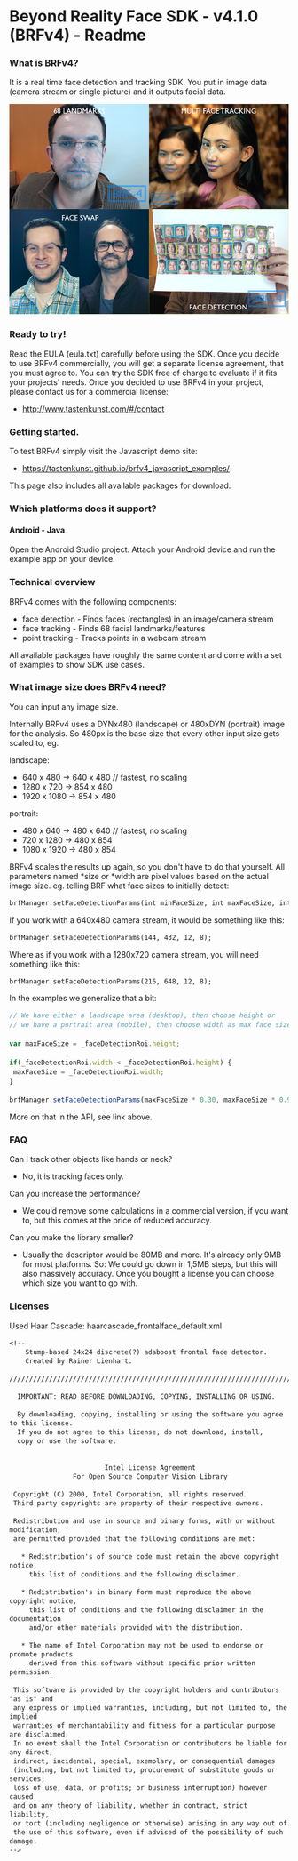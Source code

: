# Beyond Reality Face SDK - v4.1.0 (BRFv4) - Readme

### What is BRFv4?

It is a real time face detection and tracking SDK. You put in image data (camera stream or single picture) and it outputs facial data.

![alt text](readme_img.jpg "BRFv4")

### Ready to try!

Read the EULA (eula.txt) carefully before using the SDK. Once you decide to use BRFv4 commercially, you will get a 
separate license agreement, that you must agree to. You can try the SDK free of charge to evaluate if it fits your projects' 
needs. Once you decided to use BRFv4 in your project, please contact us for a commercial license:

+ http://www.tastenkunst.com/#/contact

### Getting started.

To test BRFv4 simply visit the Javascript demo site:

+ https://tastenkunst.github.io/brfv4_javascript_examples/

This page also includes all available packages for download.

### Which platforms does it support?

#### Android - Java 
Open the Android Studio project. Attach your Android device and run the example app on your device.

### Technical overview

BRFv4 comes with the following components:

+ face detection	- Finds faces (rectangles) in an image/camera stream
+ face tracking		- Finds 68 facial landmarks/features
+ point tracking	- Tracks points in a webcam stream

All available packages have roughly the same content and come with a set of examples to show SDK use cases.

### What image size does BRFv4 need?

You can input any image size.

Internally BRFv4 uses a DYNx480 (landscape) or 480xDYN (portrait) image for the analysis. So 480px is the base size that every other input size gets scaled to, eg.

landscape:

+  640 x  480 -> 640 x 480 // fastest, no scaling
+ 1280 x  720 -> 854 x 480
+ 1920 x 1080 -> 854 x 480

portrait:

+  480 x  640 -> 480 x 640 // fastest, no scaling
+  720 x 1280 -> 480 x 854
+ 1080 x 1920 -> 480 x 854

BRFv4 scales the results up again, so you don't have to do that yourself.
All parameters named *size or *width are pixel values based on the actual image size.
eg. telling BRF what face sizes to initially detect:

```markdown
brfManager.setFaceDetectionParams(int minFaceSize, int maxFaceSize, int stepSize, int minMergeNeighbors);
```
If you work with a 640x480 camera stream, it would be something like this:
```markdown
brfManager.setFaceDetectionParams(144, 432, 12, 8);
```
Where as if you work with a 1280x720 camera stream, you will need something like this:
```markdown
brfManager.setFaceDetectionParams(216, 648, 12, 8);
```
In the examples we generalize that a bit:
```javascript
// We have either a landscape area (desktop), then choose height or
// we have a portrait area (mobile), then choose width as max face size.

var maxFaceSize = _faceDetectionRoi.height;

if(_faceDetectionRoi.width < _faceDetectionRoi.height) {
 maxFaceSize = _faceDetectionRoi.width;
}

brfManager.setFaceDetectionParams(maxFaceSize * 0.30, maxFaceSize * 0.90, 12, 8);
```
More on that in the API, see link above.

### FAQ

Can I track other objects like hands or neck?
+ No, it is tracking faces only.

Can you increase the performance?
+ We could remove some calculations in a commercial version, if you want to, but this comes at the price of reduced accuracy.

Can you make the library smaller?
+ Usually the descriptor would be 80MB and more. It's already only 9MB for most platforms. So: We could go down in 1,5MB steps, but this will also massively accuracy. 
Once you bought a license you can choose which size you want to go with.

### Licenses

Used Haar Cascade: haarcascade_frontalface_default.xml
```
<!--
    Stump-based 24x24 discrete(?) adaboost frontal face detector.
    Created by Rainer Lienhart.

////////////////////////////////////////////////////////////////////////////////////////

  IMPORTANT: READ BEFORE DOWNLOADING, COPYING, INSTALLING OR USING.

  By downloading, copying, installing or using the software you agree to this license.
  If you do not agree to this license, do not download, install,
  copy or use the software.


                        Intel License Agreement
                For Open Source Computer Vision Library

 Copyright (C) 2000, Intel Corporation, all rights reserved.
 Third party copyrights are property of their respective owners.

 Redistribution and use in source and binary forms, with or without modification,
 are permitted provided that the following conditions are met:

   * Redistribution's of source code must retain the above copyright notice,
     this list of conditions and the following disclaimer.

   * Redistribution's in binary form must reproduce the above copyright notice,
     this list of conditions and the following disclaimer in the documentation
     and/or other materials provided with the distribution.

   * The name of Intel Corporation may not be used to endorse or promote products
     derived from this software without specific prior written permission.

 This software is provided by the copyright holders and contributors "as is" and
 any express or implied warranties, including, but not limited to, the implied
 warranties of merchantability and fitness for a particular purpose are disclaimed.
 In no event shall the Intel Corporation or contributors be liable for any direct,
 indirect, incidental, special, exemplary, or consequential damages
 (including, but not limited to, procurement of substitute goods or services;
 loss of use, data, or profits; or business interruption) however caused
 and on any theory of liability, whether in contract, strict liability,
 or tort (including negligence or otherwise) arising in any way out of
 the use of this software, even if advised of the possibility of such damage.
-->
```
